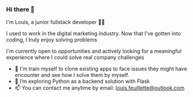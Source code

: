 ### Hi there 👋
I'm Louis, a junior fullstack developer 👨‍💻

I used to work in the digital marketing industry. Now that I've gotten into coding, I truly enjoy solving problems

I'm currently open to opportunities and actively looking for a meaningful experience where I could solve real company challenges

- 🔭 I'm train myself to clone existing apps to face issues they might have encounter and see how I solve them by myself.
- 🌱 I’m exploring Python as a backend solution with Flask
- 📫 You can contact me anytime by email: louis.feuillette@outlook.com
